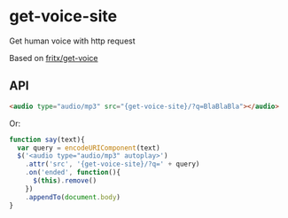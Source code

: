 # get-voice-site

Get human voice with http request

Based on [fritx/get-voice](https://github.com/fritx/get-voice)

## API

```html
<audio type="audio/mp3" src="{get-voice-site}/?q=BlaBlaBla"></audio>
```

Or:

```js
function say(text){
  var query = encodeURIComponent(text)
  $('<audio type="audio/mp3" autoplay>')
    .attr('src', '{get-voice-site}/?q=' + query)
    .on('ended', function(){
      $(this).remove()
    })
    .appendTo(document.body)
}
```
